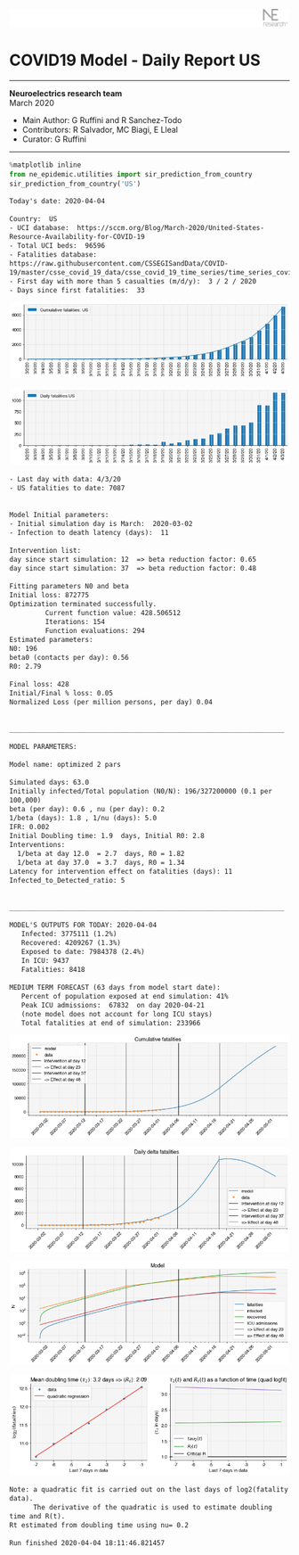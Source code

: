 ![](./images/logo.png)
# COVID19 Model - Daily Report US

---

**Neuroelectrics research team**  
March 2020  
* Main Author: G Ruffini and R Sanchez-Todo  
* Contributors: R Salvador, MC Biagi, E Lleal
* Curator: G Ruffini

---


```python
%matplotlib inline
from ne_epidemic.utilities import sir_prediction_from_country
sir_prediction_from_country('US')
```

    Today's date: 2020-04-04 
    
    Country:  US
    - UCI database:  https://sccm.org/Blog/March-2020/United-States-Resource-Availability-for-COVID-19
    - Total UCI beds:  96596
    - Fatalities database:  https://raw.githubusercontent.com/CSSEGISandData/COVID-19/master/csse_covid_19_data/csse_covid_19_time_series/time_series_covid19_deaths_global.csv
    - First day with more than 5 casualties (m/d/y):  3 / 2 / 2020
    - Days since first fatalities:  33



![png](03%20-%20Daily_Report_US_files/03%20-%20Daily_Report_US_1_1.png)



![png](03%20-%20Daily_Report_US_files/03%20-%20Daily_Report_US_1_2.png)


    - Last day with data: 4/3/20
    - US fatalities to date: 7087
     
    
    Model Initial parameters:
    - Initial simulation day is March:  2020-03-02
    - Infection to death latency (days):  11
    
    Intervention list:
    day since start simulation: 12  => beta reduction factor: 0.65
    day since start simulation: 37  => beta reduction factor: 0.48
    
    Fitting parameters N0 and beta
    Initial loss: 872775
    Optimization terminated successfully.
             Current function value: 428.506512
             Iterations: 154
             Function evaluations: 294
    Estimated parameters:
    N0: 196
    beta0 (contacts per day): 0.56
    R0: 2.79
    
    Final loss: 428
    Initial/Final % loss: 0.05
    Normalized Loss (per million persons, per day) 0.04 
    
    
    _____________________________________________________________________
     
    MODEL PARAMETERS:
    
    Model name: optimized 2 pars
    
    Simulated days: 63.0
    Initially infected/Total population (N0/N): 196/327200000 (0.1 per 100,000)
    beta (per day): 0.6 , nu (per day): 0.2
    1/beta (days): 1.8 , 1/nu (days): 5.0
    IFR: 0.002
    Initial Doubling time: 1.9  days, Initial R0: 2.8
    Interventions:
      1/beta at day 12.0  = 2.7  days, R0 = 1.82
      1/beta at day 37.0  = 3.7  days, R0 = 1.34
    Latency for intervention effect on fatalities (days): 11
    Infected_to_Detected_ratio: 5
    
    
    _____________________________________________________________________
    
    MODEL'S OUTPUTS FOR TODAY: 2020-04-04
       Infected: 3775111 (1.2%)
       Recovered: 4209267 (1.3%)
       Exposed to date: 7984378 (2.4%)
       In ICU: 9437
       Fatalities: 8418
     
    MEDIUM TERM FORECAST (63 days from model start date): 
       Percent of population exposed at end simulation: 41%
       Peak ICU admissions:  67832  on day 2020-04-21
       (note model does not account for long ICU stays)
       Total fatalities at end of simulation: 233966



![png](03%20-%20Daily_Report_US_files/03%20-%20Daily_Report_US_1_4.png)



![png](03%20-%20Daily_Report_US_files/03%20-%20Daily_Report_US_1_5.png)



![png](03%20-%20Daily_Report_US_files/03%20-%20Daily_Report_US_1_6.png)


     



![png](03%20-%20Daily_Report_US_files/03%20-%20Daily_Report_US_1_8.png)


    Note: a quadratic fit is carried out on the last days of log2(fatality data).
          The derivative of the quadratic is used to estimate doubling time and R(t).
    Rt estimated from doubling time using nu= 0.2
    
    Run finished 2020-04-04 18:11:46.821457

